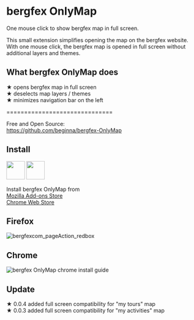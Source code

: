 # bergfex OnlyMap
One mouse click to show bergfex map in full screen.

This small extension simplifies opening the map on the bergfex website. With one mouse click, the bergfex map is opened in full screen without additional layers and themes.

## What bergfex OnlyMap does  
★ opens bergfex map in full screen  
★ deselects map layers / themes  
★ minimizes navigation bar on the left  

==============================  

Free and Open Source:  
https://github.com/beginna/bergfex-OnlyMap  

## Install  
<a href="https://addons.mozilla.org/en-GB/firefox/addon/bergfex-onlymap/"><img src="https://raw.githubusercontent.com/alrra/browser-logos/master/src/firefox/firefox_128x128.png" width="48" /></a>
<a href="https://chrome.google.com/webstore/detail/bergfex-onlymap/dpdhedfejfioodmigcfcnnohciblpldl"><img src="https://raw.githubusercontent.com/alrra/browser-logos/master/src/chrome/chrome_128x128.png" width="48" /></a>

Install bergfex OnlyMap from  
[Mozilla Add-ons Store](https://addons.mozilla.org/en-GB/firefox/addon/bergfex-onlymap/)  
[Chrome Web Store](https://chrome.google.com/webstore/detail/bergfex-onlymap/dpdhedfejfioodmigcfcnnohciblpldl/)  

## Firefox  
![bergfexcom_pageAction_redbox](https://user-images.githubusercontent.com/19627004/103413310-4541d380-4b79-11eb-9adb-1d7a1dd02f81.png)  

## Chrome  
![bergfex OnlyMap chrome install guide](https://user-images.githubusercontent.com/19627004/103457725-0a1edc00-4d02-11eb-82c4-9b022900ddd0.png)  


## Update  
★ 0.0.4 added full screen compatibility for "my tours" map  
★ 0.0.3 added full screen compatibility for "my activities" map  

